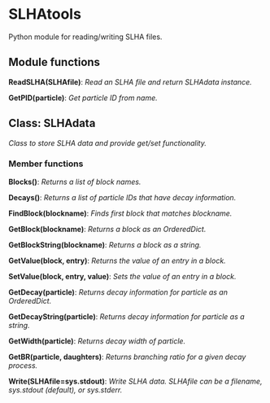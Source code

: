 # SLHAtools
Python module for reading/writing SLHA files.

## Module functions

**ReadSLHA(SLHAfile)**:
    *Read an SLHA file and return SLHAdata instance.*

**GetPID(particle)**:
    *Get particle ID from name.*

## Class: SLHAdata
*Class to store SLHA data and provide get/set functionality.*

### Member functions

**Blocks()**:
		*Returns a list of block names.*

**Decays()**:
		*Returns a list of particle IDs that have decay information.*

**FindBlock(blockname)**:
		*Finds first block that matches blockname.*
    
**GetBlock(blockname)**:
		*Returns a block as an OrderedDict.*

**GetBlockString(blockname)**:
		*Returns a block as a string.*

**GetValue(block, entry)**:
		*Returns the value of an entry in a block.*

**SetValue(block, entry, value)**:
		*Sets the value of an entry in a block.*

**GetDecay(particle)**:
		*Returns decay information for particle as an OrderedDict.*

**GetDecayString(particle)**:
		*Returns decay information for particle as a string.*

**GetWidth(particle)**:
		*Returns decay width of particle.*

**GetBR(particle, daughters)**:
		*Returns branching ratio for a given decay process.*

**Write(SLHAfile=sys.stdout)**:
		*Write SLHA data.*
		*SLHAfile can be a filename, sys.stdout (default), or sys.stderr.*

